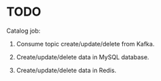 # TODO

Catalog job:

1. Consume topic create/update/delete from Kafka.

2. Create/update/delete data in MySQL database.

3. Create/update/delete data in Redis.
